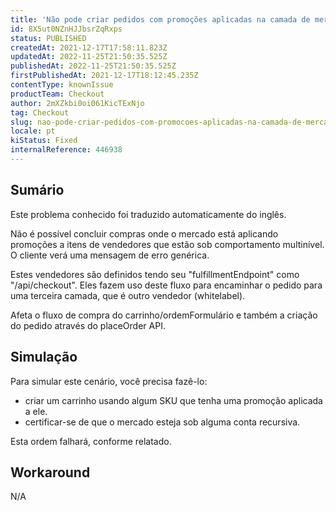 ```yaml
---
title: 'Não pode criar pedidos com promoções aplicadas na camada de mercado a um vendedor sob o comportamento multinível'
id: 8X5ut0NZnHJJbsrZqRxps
status: PUBLISHED
createdAt: 2021-12-17T17:58:11.823Z
updatedAt: 2022-11-25T21:50:35.525Z
publishedAt: 2022-11-25T21:50:35.525Z
firstPublishedAt: 2021-12-17T18:12:45.235Z
contentType: knownIssue
productTeam: Checkout
author: 2mXZkbi0oi061KicTExNjo
tag: Checkout
slug: nao-pode-criar-pedidos-com-promocoes-aplicadas-na-camada-de-mercado-a-um-vendedor-sob-o-comportamento-multinivel
locale: pt
kiStatus: Fixed
internalReference: 446938
---
```


## Sumário

<div class="alert alert-info">
  <p>Este problema conhecido foi traduzido automaticamente do inglês.</p>
</div>


Não é possível concluir compras onde o mercado está aplicando promoções a itens de vendedores que estão sob comportamento multinível. O cliente verá uma mensagem de erro genérica.

Estes vendedores são definidos tendo seu "fulfillmentEndpoint" como "/api/checkout". Eles fazem uso deste fluxo para encaminhar o pedido para uma terceira camada, que é outro vendedor (whitelabel).

Afeta o fluxo de compra do carrinho/ordemFormulário e também a criação do pedido através do placeOrder API.



## Simulação


Para simular este cenário, você precisa fazê-lo:
- criar um carrinho usando algum SKU que tenha uma promoção aplicada a ele.
- certificar-se de que o mercado esteja sob alguma conta recursiva.

Esta ordem falhará, conforme relatado.



## Workaround


N/A

